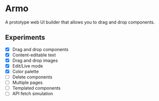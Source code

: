 # Armo

A prototype web UI builder that allows you to drag and drop components.

## Experiments

* [x] Drag and drop components
* [x] Content-editable text
* [x] Drag and drop images
* [x] Edit/Live mode
* [x] Color palette
* [ ] Delete components
* [ ] Multiple pages
* [ ] Templated components
* [ ] API fetch simulation
